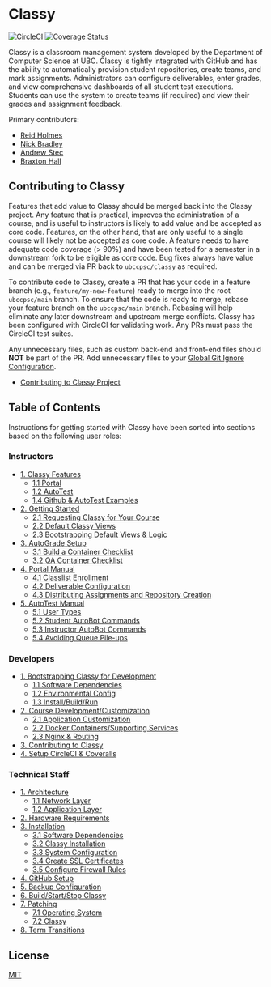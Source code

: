 # Classy

[![CircleCI](https://circleci.com/gh/ubccpsc/classy.svg?style=svg)](https://circleci.com/gh/ubccpsc/classy)
[![Coverage Status](https://coveralls.io/repos/github/ubccpsc/classy/badge.svg?branch=main&service=github)](https://coveralls.io/github/ubccpsc/classy?branch=main)

Classy is a classroom management system developed by the Department of Computer Science at UBC. Classy is tightly integrated with GitHub and has the ability to automatically provision student repositories, create teams, and mark assignments. Administrators can configure deliverables, enter grades, and view comprehensive dashboards of all student test executions. Students can use the system to create teams (if required) and view their grades and assignment feedback.

Primary contributors:

* [Reid Holmes](https://www.cs.ubc.ca/~rtholmes/)
* [Nick Bradley](https://nickbradley.github.io/)
* [Andrew Stec](https://github.com/andrewstec/)
* [Braxton Hall](https://http://braxtonhall.ca/)
  
## Contributing to Classy

Features that add value to Classy should be merged back into the Classy project. Any feature that is practical, improves the administration of a course, and is useful to instructors is likely to add value and be accepted as core code. Features, on the other hand, that are only useful to a single course will likely not be accepted as core code. A feature needs to have adequate code coverage (> 90%) and have been tested for a semester in a downstream fork to be eligible as core code. Bug fixes always have value and can be merged via PR back to `ubccpsc/classy` as required.

To contribute code to Classy, create a PR that has your code in a feature branch (e.g., `feature/my-new-feature`) ready to merge into the root `ubccpsc/main` branch. To ensure that the code is ready to merge, rebase your feature branch on the `ubccpsc/main` branch. Rebasing will help eliminate any later downstream and upstream merge conflicts. Classy has been configured with CircleCI for validating work. Any PRs must pass the CircleCI test suites.

Any unnecessary files, such as custom back-end and front-end files should **NOT** be part of the PR. Add unnecessary files to your [Global Git Ignore Configuration](https://help.github.com/en/github/using-git/ignoring-files#create-a-global-gitignore).

<!-- TOC depthfrom:2 -->

- [Contributing to Classy Project](/docs/developer/contributing.md)

<!-- /TOC -->

## Table of Contents

Instructions for getting started with Classy have been sorted into sections based on the following user roles:

### Instructors

<!-- TOC depthfrom:2 -->

- [1. Classy Features](/docs/instructor/features.md#overview)
    - [1.1 Portal](/docs/instructor/features.md#portal)
    - [1.2 AutoTest](/docs/instructor/features.md#autotest)
    - [1.4 Github & AutoTest Examples](/docs/instructor/features.md#github-and-autotest-examples)
- [2. Getting Started](/docs/instructor/gettingstarted.md#overview)
    - [2.1 Requesting Classy for Your Course](/docs/instructor/gettingstarted.md#requesting-classy-for-your-course)
    - [2.2 Default Classy Views](/docs/instructor/gettingstarted.md#default-classy-views)
    - [2.3 Bootstrapping Default Views & Logic](/docs/instructor/gettingstarted.md#bootstrapping-default-views-&-logic)
- [3. AutoGrade Setup](/docs/instructor/autograde.md#overview)
    - [3.1 Build a Container Checklist](/docs/instructor/autograde.md#build-a-container-checklist)
    - [3.2 QA Container Checklist](/docs/instructor/autograde.md#qa-container-checklist)
- [4. Portal Manual](/docs/instructor/portal.md#overview)
    - [4.1 Classlist Enrollment](/docs/instructor/portal.md#classlist-enrollment)
    - [4.2 Deliverable Configuration](/docs/instructor/portal.md#deliverable-configuration)
    - [4.3 Distributing Assignments and Repository Creation](/docs/instructor/portal.md#distributing-assignments-and-repository-creation)
- [5. AutoTest Manual](/docs/instructor/autotest.md#overview)
    - [5.1 User Types](/docs/instructor/autotest.md#user-types)
    - [5.2 Student AutoBot Commands](/docs/instructor/autotest.md#student-autobot-commands)
    - [5.3 Instructor AutoBot Commands](/docs/instructor/autotest.md#instructor-autobot-commands)
    - [5.4 Avoiding Queue Pile-ups](/docs/instructor/autotest.md#avoiding-queue-pile--ups)

<!-- /TOC -->

### Developers

<!-- TOC depthfrom:2 -->

- [1. Bootstrapping Classy for Development](/docs/developer/bootstrap.md)
  - [1.1 Software Dependencies](/docs/developer/bootstrap.md#software-dependencies)
  - [1.2 Environmental Config](/docs/developer/bootstrap.md#environmental-config)
  - [1.3 Install/Build/Run](/docs/developer/bootstrap.md#install-build-run)
- [2. Course Development/Customization](/docs/developer/customization.md)
  - [2.1 Application Customization](/docs/developer/customization.md#application-customization)
  - [2.2 Docker Containers/Supporting Services](/docs/developer/customization.md#docker-containers--supporting-services)
  - [2.3 Nginx & Routing](/docs/developer/customization.md#nginx--services-routing)
- [3. Contributing to Classy](#contributing-to-classy)
- [4. Setup CircleCI & Coveralls](/docs/developer/continuousintegration.md)

<!-- /TOC -->

### Technical Staff

<!-- TOC depthfrom:2 -->

- [1. Architecture](/docs/tech-staff/architecture.md#overview)
    - [1.1 Network Layer](/docs/tech-staff/architecture.md#network-layer)
    - [1.2 Application Layer](/docs/tech-staff/architecture.md#application-layer)
- [2. Hardware Requirements](/docs/tech-staff/hardware.md)
- [3. Installation](/docs/tech-staff/install.md)
    - [3.1 Software Dependencies](/docs/tech-staff/install.md#software-dependencies)
    - [3.2 Classy Installation](/docs/tech-staff/install.md#install-classy)
    - [3.3 System Configuration](/docs/tech-staff/install.md#create-user-group)
    - [3.4 Create SSL Certificates](/docs/tech-staff/install.md#create-ssl-certificates)
    - [3.5 Configure Firewall Rules](/docs/tech-staff/install.md#create-firewall-rules)
- [4. GitHub Setup](/docs/tech-staff/githubsetup.md)
- [5. Backup Configuration](/docs/tech-staff/backups.md)
- [6. Build/Start/Stop Classy](/docs/tech-staff/operatingclassy.md)
- [7. Patching](/docs/tech-staff/updates.md)
    - [7.1 Operating System](/docs/tech-staff/updates.md#operating-system)
    - [7.2 Classy](/docs/tech-staff/updates.md#classy)
- [8. Term Transitions](/docs/tech-staff/termtransitions.md#overview)

<!-- /TOC -->

## License

[MIT](LICENSE)

